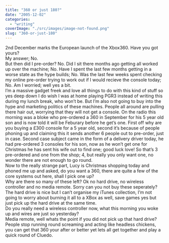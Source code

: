 ```yaml
---
title: "360 or just 180?"
date: "2005-12-02"
categories: 
  - "writing"
coverImage: "./src/images/image-not-found.png"
slug: "360-or-just-180"
---
```


2nd December marks the European launch of the Xbox360. 
Have you got yours?  
My answer; No.  
But then did I pre-order? No. Did I sit there months ago getting all worked up over the machine; No. Have I spent the last few months getting in a worse state as the hype builds; No. Was the last few weeks spent checking my online pre-order trying to work out if I would recieve the console today; No. Am I worried; well yes a bit.  
I’m a massive gadget freek and love all things to do with this kind of stuff so yes deep down I do wish I was at home playing PGR3 instead of writing this during my lunch break, who won’t be. But I’m also not going to buy into the hype and marketing politics of these machines. People all around are pulling there hair out, worrying that they will not get a console. On the radio this morning was a bloke who pre-ordered a 360 in September for his 5 year old son and is now told it will be Feburary before he get’s one. First off why are you buying a £300 console for a 5 year old, second it’s because of people phoning up and claiming this it sends another 6 people out to pre-order, just in case. Second case subject came in the form of a delivery driver today, he had pre-ordered 3 consoles for his son, now as he won’t get one for Christmas he has sent his wife out to find one; good luck love! So that’s 3 pre-ordered and one from the shop; 4, but really you only want one, no wonder there are not enough to go round.  
Now to the really strange part, Lucy is Christmas shopping today and phoned me up and asked, do you want a 360, there are quite a few of the core systems out here, shall I pick one up?  
Why are there so many of these left? Ok no hard drive, no wireless controller and no media remote. Sorry can you not buy these seperately?  
The hard drive is nice but I can’t organise my iTunes collection, I’m not going to worry about burning it all to a XBox as well, save games yes but just pick up the hard drive at the same time.  
Do you really need a wireless controller now, what this morning you woke up and wires are just so yesterday?  
Media remote, well whats the point if you did not pick up that hard drive?  
People stop running round screaming and acting like headless chickens, you can get that 360 your after or better yet lets all get together and play a quick round of Cluedo.
